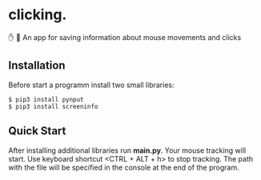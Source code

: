 # clicking.
:hand: :memo: An app for saving information about mouse movements and clicks

## Installation
Before start a programm install two small libraries:

    $ pip3 install pynput
    $ pip3 install screeninfo
    
## Quick Start
After installing additional libraries run **main.py**. Your mouse tracking will start. Use keyboard shortcut <CTRL + ALT + h> to stop tracking.
The path with the file will be specified in the console at the end of the program.
